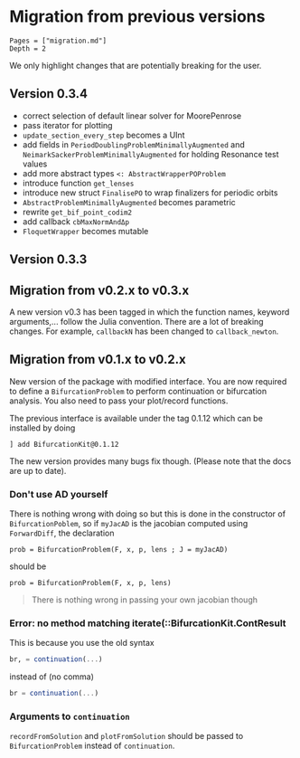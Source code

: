 # Migration from previous versions

```@contents
Pages = ["migration.md"]
Depth = 2
```

We only highlight changes that are potentially breaking for the user.

## Version 0.3.4
- correct selection of default linear solver for MoorePenrose
- pass iterator for plotting
- `update_section_every_step` becomes a UInt
- add fields in `PeriodDoublingProblemMinimallyAugmented` and `NeimarkSackerProblemMinimallyAugmented` for holding Resonance test values
- add more abstract types `<: AbstractWrapperPOProblem`
- introduce function `get_lenses`
- introduce new struct `FinalisePO` to wrap finalizers for periodic orbits
- `AbstractProblemMinimallyAugmented` becomes parametric
- rewrite `get_bif_point_codim2`
- add callback `cbMaxNormAndΔp`
- `FloquetWrapper` becomes mutable

## Version 0.3.3

## Migration from v0.2.x to v0.3.x

A new version v0.3 has been tagged in which the function names, keyword arguments,... follow the Julia convention. There are a lot of breaking changes. For example, `callbackN` has been changed to `callback_newton`.

## Migration from v0.1.x to v0.2.x

New version of the package with modified interface. You are now required to define a `BifurcationProblem` to perform continuation or bifurcation analysis. You also need to pass your plot/record functions. 

The previous interface is available under the tag 0.1.12 which can be installed by doing

`] add BifurcationKit@0.1.12`

The new version provides many bugs fix though.
(Please note that the docs are up to date).

### Don't use AD yourself

There is nothing wrong with doing so but this is done in the constructor of `BifurcationPoblem`, so if `myJacAD` is the jacobian computed using `ForwardDiff`, the declaration

```
prob = BifurcationProblem(F, x, p, lens ; J = myJacAD) 
```

should be 

```
prob = BifurcationProblem(F, x, p, lens) 
```

> There is nothing wrong in passing your own jacobian though

### Error: no method matching iterate(::BifurcationKit.ContResult

This is because you use the old syntax 

```julia
br, = continuation(...)
```

instead of (no comma)

```julia
br = continuation(...)
```

### Arguments to `continuation`

`recordFromSolution` and `plotFromSolution` should be passed to `BifurcationProblem` instead of `continuation`.